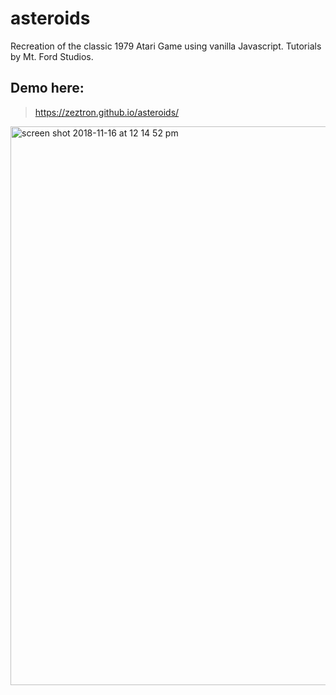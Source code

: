 # asteroids
Recreation of the classic 1979 Atari Game using vanilla Javascript. Tutorials by Mt. Ford Studios.

## Demo here:
> https://zeztron.github.io/asteroids/

<img width="894" alt="screen shot 2018-11-16 at 12 14 52 pm" src="https://user-images.githubusercontent.com/41349472/48636556-3d267a00-e999-11e8-992b-46019629ed19.png">

